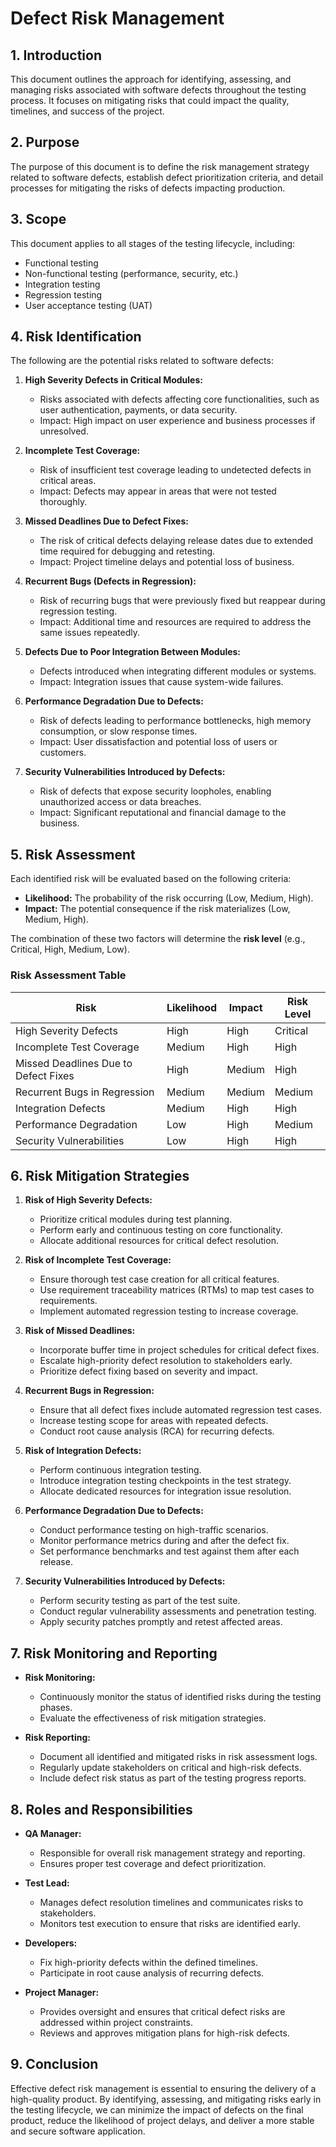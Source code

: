 # Defect Risk Management

## 1. Introduction
This document outlines the approach for identifying, assessing, and managing risks associated with software defects throughout the testing process. It focuses on mitigating risks that could impact the quality, timelines, and success of the project.

## 2. Purpose
The purpose of this document is to define the risk management strategy related to software defects, establish defect prioritization criteria, and detail processes for mitigating the risks of defects impacting production.

## 3. Scope
This document applies to all stages of the testing lifecycle, including:
- Functional testing
- Non-functional testing (performance, security, etc.)
- Integration testing
- Regression testing
- User acceptance testing (UAT)

## 4. Risk Identification
The following are the potential risks related to software defects:

1. **High Severity Defects in Critical Modules:**
   - Risks associated with defects affecting core functionalities, such as user authentication, payments, or data security.
   - Impact: High impact on user experience and business processes if unresolved.

2. **Incomplete Test Coverage:**
   - Risk of insufficient test coverage leading to undetected defects in critical areas.
   - Impact: Defects may appear in areas that were not tested thoroughly.

3. **Missed Deadlines Due to Defect Fixes:**
   - The risk of critical defects delaying release dates due to extended time required for debugging and retesting.
   - Impact: Project timeline delays and potential loss of business.

4. **Recurrent Bugs (Defects in Regression):**
   - Risk of recurring bugs that were previously fixed but reappear during regression testing.
   - Impact: Additional time and resources are required to address the same issues repeatedly.

5. **Defects Due to Poor Integration Between Modules:**
   - Defects introduced when integrating different modules or systems.
   - Impact: Integration issues that cause system-wide failures.

6. **Performance Degradation Due to Defects:**
   - Risk of defects leading to performance bottlenecks, high memory consumption, or slow response times.
   - Impact: User dissatisfaction and potential loss of users or customers.

7. **Security Vulnerabilities Introduced by Defects:**
   - Risk of defects that expose security loopholes, enabling unauthorized access or data breaches.
   - Impact: Significant reputational and financial damage to the business.

## 5. Risk Assessment
Each identified risk will be evaluated based on the following criteria:
- **Likelihood:** The probability of the risk occurring (Low, Medium, High).
- **Impact:** The potential consequence if the risk materializes (Low, Medium, High).
  
The combination of these two factors will determine the **risk level** (e.g., Critical, High, Medium, Low).

### Risk Assessment Table

| Risk                              | Likelihood | Impact  | Risk Level |
|------------------------------------|------------|---------|------------|
| High Severity Defects              | High       | High    | Critical   |
| Incomplete Test Coverage           | Medium     | High    | High       |
| Missed Deadlines Due to Defect Fixes| High       | Medium  | High       |
| Recurrent Bugs in Regression       | Medium     | Medium  | Medium     |
| Integration Defects                | Medium     | High    | High       |
| Performance Degradation            | Low        | High    | Medium     |
| Security Vulnerabilities           | Low        | High    | High       |

## 6. Risk Mitigation Strategies

1. **Risk of High Severity Defects:**
   - Prioritize critical modules during test planning.
   - Perform early and continuous testing on core functionality.
   - Allocate additional resources for critical defect resolution.

2. **Risk of Incomplete Test Coverage:**
   - Ensure thorough test case creation for all critical features.
   - Use requirement traceability matrices (RTMs) to map test cases to requirements.
   - Implement automated regression testing to increase coverage.

3. **Risk of Missed Deadlines:**
   - Incorporate buffer time in project schedules for critical defect fixes.
   - Escalate high-priority defect resolution to stakeholders early.
   - Prioritize defect fixing based on severity and impact.

4. **Recurrent Bugs in Regression:**
   - Ensure that all defect fixes include automated regression test cases.
   - Increase testing scope for areas with repeated defects.
   - Conduct root cause analysis (RCA) for recurring defects.

5. **Risk of Integration Defects:**
   - Perform continuous integration testing.
   - Introduce integration testing checkpoints in the test strategy.
   - Allocate dedicated resources for integration issue resolution.

6. **Performance Degradation Due to Defects:**
   - Conduct performance testing on high-traffic scenarios.
   - Monitor performance metrics during and after the defect fix.
   - Set performance benchmarks and test against them after each release.

7. **Security Vulnerabilities Introduced by Defects:**
   - Perform security testing as part of the test suite.
   - Conduct regular vulnerability assessments and penetration testing.
   - Apply security patches promptly and retest affected areas.

## 7. Risk Monitoring and Reporting

- **Risk Monitoring:**
  - Continuously monitor the status of identified risks during the testing phases.
  - Evaluate the effectiveness of risk mitigation strategies.

- **Risk Reporting:**
  - Document all identified and mitigated risks in risk assessment logs.
  - Regularly update stakeholders on critical and high-risk defects.
  - Include defect risk status as part of the testing progress reports.

## 8. Roles and Responsibilities

- **QA Manager:**
  - Responsible for overall risk management strategy and reporting.
  - Ensures proper test coverage and defect prioritization.

- **Test Lead:**
  - Manages defect resolution timelines and communicates risks to stakeholders.
  - Monitors test execution to ensure that risks are identified early.

- **Developers:**
  - Fix high-priority defects within the defined timelines.
  - Participate in root cause analysis of recurring defects.

- **Project Manager:**
  - Provides oversight and ensures that critical defect risks are addressed within project constraints.
  - Reviews and approves mitigation plans for high-risk defects.

## 9. Conclusion
Effective defect risk management is essential to ensuring the delivery of a high-quality product. By identifying, assessing, and mitigating risks early in the testing lifecycle, we can minimize the impact of defects on the final product, reduce the likelihood of project delays, and deliver a more stable and secure software application.
